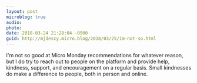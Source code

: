 ```yaml
---
layout: post
microblog: true
audio: 
photo: 
date: 2018-03-24 21:28:04 -0500
guid: http://mjdescy.micro.blog/2018/03/25/im-not-so.html
---
```

I'm not so good at Micro Monday recommendations for whatever reason, but I do try to reach out to people on the platform and provide help, kindness, support, and encouragement on a regular basis. Small kindnesses do make a difference to people, both in person and online.

